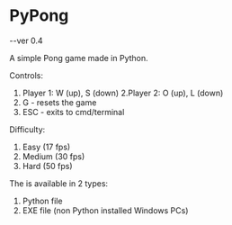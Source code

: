 # PyPong
--ver 0.4

A simple Pong game made in Python.

Controls:
1. Player 1: W (up), S (down)
2.Player 2: O (up), L (down)
3. G - resets the game
4. ESC - exits to cmd/terminal

Difficulty:
1. Easy (17 fps)
2. Medium (30 fps)
3. Hard (50 fps)

The is available in 2 types:
1. Python file
2. EXE file (non Python installed Windows PCs)
